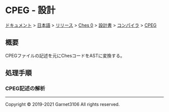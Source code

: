# CPEG - 設計

[ドキュメント](../../../../../../index.md) > [日本語](../../../../../index.md) > [リリース](../../../../index.md) > [Ches 0](../../../index.md) > [設計書](../../index.md) > [コンパイラ](../index.md) > [CPEG](./index.md)

## 概要

CPEGファイルの記述を元にChesコードをASTに変換する。

## 処理手順

### CPEG記述の解析



---

Copyright © 2019-2021 Garnet3106 All rights reserved.
